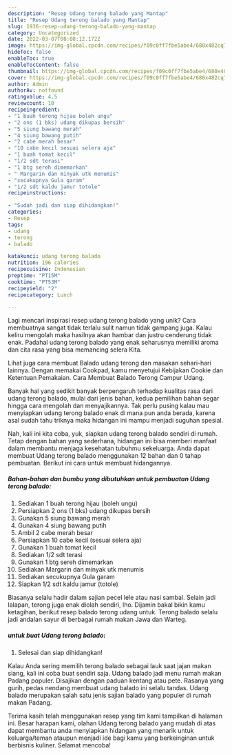 ```yaml
---
description: "Resep Udang terong balado yang Mantap"
title: "Resep Udang terong balado yang Mantap"
slug: 1936-resep-udang-terong-balado-yang-mantap
category: Uncategorized
date: 2022-03-07T08:08:12.172Z
image: https://img-global.cpcdn.com/recipes/f09c0ff7fbe5abe4/680x482cq70/udang-terong-balado-foto-resep-utama.jpg
hideToc: false
enableToc: true
enableTocContent: false
thumbnail: https://img-global.cpcdn.com/recipes/f09c0ff7fbe5abe4/680x482cq70/udang-terong-balado-foto-resep-utama.jpg
cover: https://img-global.cpcdn.com/recipes/f09c0ff7fbe5abe4/680x482cq70/udang-terong-balado-foto-resep-utama.jpg
author: Admin
authorAv: notfound
ratingvalue: 4.5
reviewcount: 10
recipeingredient:
- "1 buah terong hijau boleh ungu"
- "2 ons (1 bks) udang dikupas bersih"
- "5 siung bawang merah"
- "4 siung bawang putih"
- "2 cabe merah besar"
- "10 cabe kecil sesuai selera aja"
- "1 buah tomat kecil"
- "1/2 sdt terasi"
- "1 btg sereh dimemarkan"
- " Margarin dan minyak utk menumis"
- "secukupnya Gula garam"
- "1/2 sdt kaldu jamur totole"
recipeinstructions:

- "Sudah jadi dan siap dihidangkan!"
categories:
- Resep
tags:
- udang
- terong
- balado

katakunci: udang terong balado 
nutrition: 196 calories
recipecuisine: Indonesian
preptime: "PT15M"
cooktime: "PT53M"
recipeyield: "2"
recipecategory: Lunch

---
```





Lagi mencari inspirasi resep udang terong balado yang unik? Cara membuatnya sangat tidak terlalu sulit namun tidak gampang juga. Kalau keliru mengolah maka hasilnya akan hambar dan justru cenderung tidak enak. Padahal udang terong balado yang enak seharusnya memiliki aroma dan cita rasa yang bisa memancing selera Kita.





Lihat juga cara membuat Balado udang terong dan masakan sehari-hari lainnya. Dengan memakai Cookpad, kamu menyetujui Kebijakan Cookie dan Ketentuan Pemakaian. Cara Membuat Balado Terong Campur Udang.

Banyak hal yang sedikit banyak berpengaruh terhadap kualitas rasa dari udang terong balado, mulai dari jenis bahan, kedua pemilihan bahan segar hingga cara mengolah dan menyajikannya. Tak perlu pusing kalau mau menyiapkan udang terong balado enak di mana pun anda berada, karena asal sudah tahu triknya maka hidangan ini mampu menjadi suguhan spesial.






Nah, kali ini kita coba, yuk, siapkan udang terong balado sendiri di rumah. Tetap dengan bahan yang sederhana, hidangan ini bisa memberi manfaat dalam membantu menjaga kesehatan tubuhmu sekeluarga. Anda dapat membuat Udang terong balado menggunakan 12 bahan dan 0 tahap pembuatan. Berikut ini cara untuk membuat hidangannya.

<!--inarticleads1-->

##### Bahan-bahan dan bumbu yang dibutuhkan untuk pembuatan Udang terong balado:

1. Sediakan 1 buah terong hijau (boleh ungu)
1. Persiapkan 2 ons (1 bks) udang dikupas bersih
1. Gunakan 5 siung bawang merah
1. Gunakan 4 siung bawang putih
1. Ambil 2 cabe merah besar
1. Persiapkan 10 cabe kecil (sesuai selera aja)
1. Gunakan 1 buah tomat kecil
1. Sediakan 1/2 sdt terasi
1. Gunakan 1 btg sereh dimemarkan
1. Sediakan  Margarin dan minyak utk menumis
1. Sediakan secukupnya Gula garam
1. Siapkan 1/2 sdt kaldu jamur (totole)


Biasanya selalu hadir dalam sajian pecel lele atau nasi sambal. Selain jadi lalapan, terong juga enak diolah sendiri, lho. Dijamin bakal bikin kamu ketagihan, berikut resep balado terong udang untuk. Terong balado selalu jadi andalan sayur di berbagai rumah makan Jawa dan Warteg. 

<!--inarticleads2-->

#####  untuk buat Udang terong balado:


1. Selesai dan siap dihidangkan!

Kalau Anda sering memilih terong balado sebagai lauk saat jajan makan siang, kali ini coba buat sendiri saja. Udang balado jadi menu rumah makan Padang populer. Disajikan dengan paduan kentang atau pete. Rasanya yang gurih, pedas nendang membuat udang balado ini selalu tandas. Udang balado merupakan salah satu jenis sajian balado yang populer di rumah makan Padang. 

Terima kasih telah menggunakan resep yang tim kami tampilkan di halaman ini. Besar harapan kami, olahan Udang terong balado yang mudah di atas dapat membantu anda menyiapkan hidangan yang menarik untuk keluarga/teman ataupun menjadi ide bagi kamu yang berkeinginan untuk berbisnis kuliner. Selamat mencoba!
